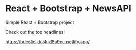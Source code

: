 # React + Bootstrap + NewsAPI 

Simple React + Bootstrap project

Check out the top headlines!

https://bucolic-dusk-d8a9cc.netlify.app/

